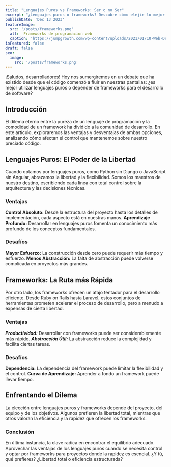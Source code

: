 ```yaml
---
title: "Lenguajes Puros vs Frameworks: Ser o no Ser"
excerpt: "¿Lenguajes puros o frameworks? Descubre cómo elejir lo mejor para tu proyecto mientras exploramos las ventajas y desafíos de ambas opciones."
publishDate: 'Dec 13 2023'
featureImage:
  src: '/posts/frameworks.png'
  alt:  Frameworks de programacion web
  caption: 'https://jumpgrowth.com/wp-content/uploads/2021/01/10-Web-Development-Frameworks.png'
isFeatured: false
draft: false
seo:
  image:
    src: '/posts/frameworks.png'
---
```


¡Saludos, desarrolladores! Hoy nos sumergiremos en un debate que ha existido desde que el código comenzó a fluir en nuestras pantallas: ¿es mejor utilizar lenguajes puros o depender de frameworks para el desarrollo de software?

## Introducción

El dilema eterno entre la pureza de un lenguaje de programación y la comodidad de un framework ha dividido a la comunidad de desarrollo. En este artículo, exploraremos las ventajas y desventajas de ambas opciones, analizando cómo afectan el control que mantenemos sobre nuestro preciado código.

## Lenguajes Puros: El Poder de la Libertad

Cuando optamos por lenguajes puros, como Python sin Django o JavaScript sin Angular, abrazamos la libertad y la flexibilidad. Somos los maestros de nuestro destino, escribiendo cada línea con total control sobre la arquitectura y las decisiones técnicas.

### Ventajas

**Control Absoluto:** Desde la estructura del proyecto hasta los detalles de implementación, cada aspecto está en nuestras manos.
**Aprendizaje Profundo:** Desarrollar en lenguajes puros fomenta un conocimiento más profundo de los conceptos fundamentales.

### Desafíos

**Mayor Esfuerzo:** La construcción desde cero puede requerir más tiempo y esfuerzo.
**Menos Abstracción:** La falta de abstracción puede volverse complicada en proyectos más grandes.

## Frameworks: La Ruta más Rápida

Por otro lado, los frameworks ofrecen un atajo tentador para el desarrollo eficiente. Desde Ruby on Rails hasta Laravel, estos conjuntos de herramientas prometen acelerar el proceso de desarrollo, pero a menudo a expensas de cierta libertad.

### Ventajas

***Productividad:*** Desarrollar con frameworks puede ser considerablemente más rápido.
***Abstracción Útil:*** La abstracción reduce la complejidad y facilita ciertas tareas.

### Desafíos

**Dependencia:** La dependencia del framework puede limitar la flexibilidad y el control.
**Curva de Aprendizaje:** Aprender a fondo un framework puede llevar tiempo.

## Enfrentando el Dilema

La elección entre lenguajes puros y frameworks depende del proyecto, del equipo y de los objetivos. Algunos prefieren la libertad total, mientras que otros valoran la eficiencia y la rapidez que ofrecen los frameworks.

### Conclusión

En última instancia, la clave radica en encontrar el equilibrio adecuado. Aprovechar las ventajas de los lenguajes puros cuando se necesita control y optar por frameworks para proyectos donde la rapidez es esencial. ¿Y tú, qué prefieres? ¿Libertad total o eficiencia estructurada?
